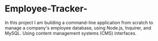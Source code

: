 # Employee-Tracker-
In this project I am building a command-line application from scratch to manage a company's employee database, using Node.js, Inquirer, and MySQL. Using content management systems (CMS) interfaces.
